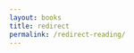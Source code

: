 ```yaml
---
layout: books
title: redirect
permalink: /redirect-reading/
---
```


<script>
var comingFromPost = document.referrer;

function linkToRandomBlogPost() {
	var allPosts = [{% for post in site.books-page %}
      "{{ post.url }}"{% unless post.previous == nil %},{% endunless %}
	}
    {% endfor %}];

var i = 0;
do {
	var randomPostLink = allPosts[Math.floor(Math.random() * allPosts.length)]; i++;}
while (comingFromPost.includes(randomPostLink) || i > 10)

if (i > 10 && comingFromPost !== '/blog/Getting-Random-Post-in-Jekyll') {
	randomPostLink = '/blog/Getting-Random-Post-in-Jekyll';}

if (i > 10 && comingFromPost === '/blog/Getting-Random-Post-in-Jekyll') {
	randomPostLink = '/blog/Creating-a-Tag-Page-with-Jekyll'
	}

return randomPostLink;
}

location.replace(linkToRandomBlogPost())

</script>
